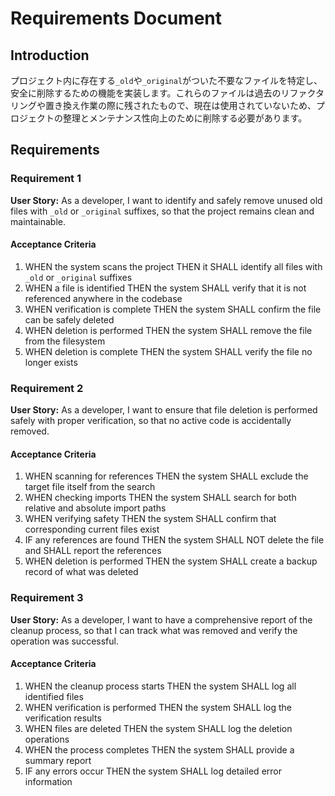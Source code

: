 # Requirements Document

## Introduction

プロジェクト内に存在する`_old`や`_original`がついた不要なファイルを特定し、安全に削除するための機能を実装します。これらのファイルは過去のリファクタリングや置き換え作業の際に残されたもので、現在は使用されていないため、プロジェクトの整理とメンテナンス性向上のために削除する必要があります。

## Requirements

### Requirement 1

**User Story:** As a developer, I want to identify and safely remove unused old files with `_old` or `_original` suffixes, so that the project remains clean and maintainable.

#### Acceptance Criteria

1. WHEN the system scans the project THEN it SHALL identify all files with `_old` or `_original` suffixes
2. WHEN a file is identified THEN the system SHALL verify that it is not referenced anywhere in the codebase
3. WHEN verification is complete THEN the system SHALL confirm the file can be safely deleted
4. WHEN deletion is performed THEN the system SHALL remove the file from the filesystem
5. WHEN deletion is complete THEN the system SHALL verify the file no longer exists

### Requirement 2

**User Story:** As a developer, I want to ensure that file deletion is performed safely with proper verification, so that no active code is accidentally removed.

#### Acceptance Criteria

1. WHEN scanning for references THEN the system SHALL exclude the target file itself from the search
2. WHEN checking imports THEN the system SHALL search for both relative and absolute import paths
3. WHEN verifying safety THEN the system SHALL confirm that corresponding current files exist
4. IF any references are found THEN the system SHALL NOT delete the file and SHALL report the references
5. WHEN deletion is performed THEN the system SHALL create a backup record of what was deleted

### Requirement 3

**User Story:** As a developer, I want to have a comprehensive report of the cleanup process, so that I can track what was removed and verify the operation was successful.

#### Acceptance Criteria

1. WHEN the cleanup process starts THEN the system SHALL log all identified files
2. WHEN verification is performed THEN the system SHALL log the verification results
3. WHEN files are deleted THEN the system SHALL log the deletion operations
4. WHEN the process completes THEN the system SHALL provide a summary report
5. IF any errors occur THEN the system SHALL log detailed error information